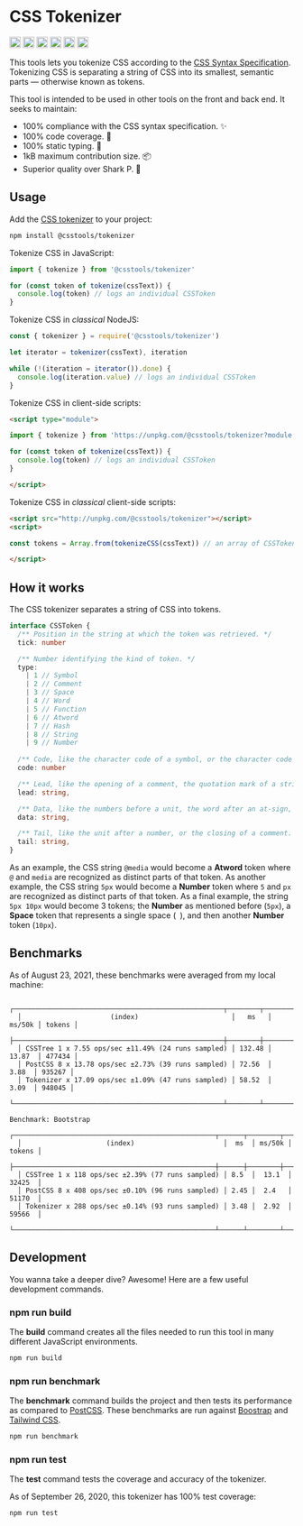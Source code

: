 # CSS Tokenizer

[<img alt="npm version" src="https://img.shields.io/npm/v/@csstools/tokenizer.svg" height="20">](https://www.npmjs.com/package/@csstools/tokenizer)
[<img alt="build status" src="https://img.shields.io/travis/csstools/tokenizer/main.svg" height="20">](https://travis-ci.org/github/csstools/tokenizer)
[<img alt="code coverage" src="https://img.shields.io/codecov/c/github/csstools/tokenizer" height="20">](https://codecov.io/gh/csstools/tokenizer)
[<img alt="issue tracker" src="https://img.shields.io/github/issues/csstools/tokenizer.svg" height="20">](https://github.com/csstools/tokenizer/issues)
[<img alt="pull requests" src="https://img.shields.io/github/issues-pr/csstools/tokenizer.svg" height="20">](https://github.com/csstools/tokenizer/pulls)
[<img alt="support chat" src="https://img.shields.io/badge/support-chat-blue.svg" height="20">](https://gitter.im/postcss/postcss)

This tools lets you tokenize CSS according to the [CSS Syntax Specification](https://drafts.csswg.org/css-syntax/).
Tokenizing CSS is separating a string of CSS into its smallest, semantic parts — otherwise known as tokens.

This tool is intended to be used in other tools on the front and back end. It seeks to maintain:

- 100% compliance with the CSS syntax specification. ✨
- 100% code coverage. 🦺
- 100% static typing. 💪
- 1kB maximum contribution size. 📦
- Superior quality over Shark P. 🦈

## Usage

Add the [CSS tokenizer](https://github.com/csstools/tokenizer) to your project:

```sh
npm install @csstools/tokenizer
```

Tokenize CSS in JavaScript:

```js
import { tokenize } from '@csstools/tokenizer'

for (const token of tokenize(cssText)) {
  console.log(token) // logs an individual CSSToken
}
```

Tokenize CSS in _classical_ NodeJS:

```js
const { tokenizer } = require('@csstools/tokenizer')

let iterator = tokenizer(cssText), iteration

while (!(iteration = iterator()).done) {
  console.log(iteration.value) // logs an individual CSSToken
}
```

Tokenize CSS in client-side scripts:

```html
<script type="module">

import { tokenize } from 'https://unpkg.com/@csstools/tokenizer?module'

for (const token of tokenize(cssText)) {
  console.log(token) // logs an individual CSSToken
}

</script>
```

Tokenize CSS in _classical_ client-side scripts:

```html
<script src="http://unpkg.com/@csstools/tokenizer"></script>
<script>

const tokens = Array.from(tokenizeCSS(cssText)) // an array of CSSTokens

</script>
```

## How it works

The CSS tokenizer separates a string of CSS into tokens.

```ts
interface CSSToken {
  /** Position in the string at which the token was retrieved. */
  tick: number

  /** Number identifying the kind of token. */
  type:
    | 1 // Symbol
    | 2 // Comment
    | 3 // Space
    | 4 // Word
    | 5 // Function
    | 6 // Atword
    | 7 // Hash
    | 8 // String
    | 9 // Number
  
  /** Code, like the character code of a symbol, or the character code of the opening parenthesis of a function. */
  code: number

  /** Lead, like the opening of a comment, the quotation mark of a string, or the name of a function. */
  lead: string,

  /** Data, like the numbers before a unit, the word after an at-sign, or the opening parenthesis of a Function. */
  data: string,

  /** Tail, like the unit after a number, or the closing of a comment. */
  tail: string,
}
```

As an example, the CSS string `@media` would become a **Atword** token where `@` and `media` are recognized as distinct parts of that token. As another example, the CSS string `5px` would become a **Number** token where `5` and `px` are recognized as distinct parts of that token. As a final example, the string `5px 10px` would become 3 tokens; the **Number** as mentioned before (`5px`), a **Space** token that represents a single space (` `), and then another **Number** token (`10px`).

## Benchmarks

As of August 23, 2021, these benchmarks were averaged from my local machine:

```Benchmark: Tailwind CSS
  ┌────────────────────────────────────────────────────┬────────┬────────┬────────┐
  │                      (index)                       │   ms   │ ms/50k │ tokens │
  ├────────────────────────────────────────────────────┼────────┼────────┼────────┤
  │ CSSTree 1 x 7.55 ops/sec ±11.49% (24 runs sampled) │ 132.48 │ 13.87  │ 477434 │
  │ PostCSS 8 x 13.78 ops/sec ±2.73% (39 runs sampled) │ 72.56  │  3.88  │ 935267 │
  │ Tokenizer x 17.09 ops/sec ±1.09% (47 runs sampled) │ 58.52  │  3.09  │ 948045 │
  └────────────────────────────────────────────────────┴────────┴────────┴────────┘

Benchmark: Bootstrap
  ┌──────────────────────────────────────────────────┬──────┬────────┬────────┐
  │                     (index)                      │  ms  │ ms/50k │ tokens │
  ├──────────────────────────────────────────────────┼──────┼────────┼────────┤
  │ CSSTree 1 x 118 ops/sec ±2.39% (77 runs sampled) │ 8.5  │  13.1  │ 32425  │
  │ PostCSS 8 x 408 ops/sec ±0.10% (96 runs sampled) │ 2.45 │  2.4   │ 51170  │
  │ Tokenizer x 288 ops/sec ±0.14% (93 runs sampled) │ 3.48 │  2.92  │ 59566  │
  └──────────────────────────────────────────────────┴──────┴────────┴────────┘
```

## Development

You wanna take a deeper dive? Awesome! Here are a few useful development commands.

### npm run build

The **build** command creates all the files needed to run this tool in many different JavaScript environments.

```sh
npm run build
```

### npm run benchmark

The **benchmark** command builds the project and then tests its performance as compared to [PostCSS].
These benchmarks are run against [Boostrap] and [Tailwind CSS].

```sh
npm run benchmark
```

### npm run test

The **test** command tests the coverage and accuracy of the tokenizer.

As of September 26, 2020, this tokenizer has 100% test coverage:

```sh
npm run test
```

[Boostrap]: https://getbootstrap.com
[PostCSS]: https://postcss.org
[Tailwind CSS]: https://tailwindcss.com
